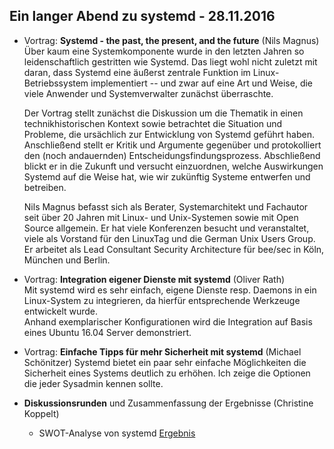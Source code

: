 ## Ein langer Abend zu systemd - 28.11.2016

* Vortrag: **Systemd - the past, the present, and the future** (Nils Magnus)    
  Über kaum eine Systemkomponente wurde in den letzten Jahren so leidenschaftlich gestritten wie Systemd. Das liegt wohl nicht zuletzt mit daran, dass Systemd eine äußerst zentrale Funktion im Linux-Betriebssystem implementiert -- und zwar auf eine Art und Weise, die viele Anwender und Systemverwalter zunächst überraschte.

  Der Vortrag stellt zunächst die Diskussion um die Thematik in einen technikhistorischen Kontext sowie betrachtet die Situation und Probleme, die ursächlich zur Entwicklung von Systemd geführt haben. Anschließend stellt er Kritik und Argumente gegenüber und protokolliert den (noch andauernden) Entscheidungsfindungsprozess. Abschließend blickt er in die Zukunft und versucht einzuordnen, welche Auswirkungen Systemd auf die Weise hat, wie wir zukünftig Systeme entwerfen und betreiben.

  Nils Magnus befasst sich als Berater, Systemarchitekt und Fachautor seit über 20 Jahren mit Linux- und Unix-Systemen sowie mit Open Source allgemein. Er hat viele Konferenzen besucht und veranstaltet, viele als Vorstand für den LinuxTag und die German Unix Users Group. Er arbeitet als Lead Consultant Security Architecture für bee/sec in Köln, München und Berlin.

* Vortrag: **Integration eigener Dienste mit systemd** (Oliver Rath)    
  Mit systemd wird es sehr einfach, eigene Dienste resp. Daemons in ein Linux-System zu integrieren, da hierfür entsprechende Werkzeuge entwickelt wurde.    
  Anhand exemplarischer Konfigurationen wird die Integration auf Basis eines Ubuntu 16.04 Server demonstriert.

* Vortrag: **Einfache Tipps für mehr Sicherheit mit systemd** (Michael Schönitzer)
  Systemd bietet ein paar sehr einfache Möglichkeiten die Sicherheit eines Systems deutlich zu erhöhen. Ich zeige die Optionen die jeder Sysadmin kennen sollte.
* **Diskussionsrunden** und Zusammenfassung der Ergebnisse (Christine Koppelt)
    * SWOT-Analyse von systemd [Ergebnis](/downloads/systemd-swot.png) 
